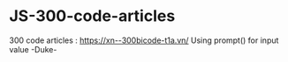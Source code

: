 # JS-300-code-articles
300 code articles : https://xn--300bicode-t1a.vn/
Using prompt() for input value
-Duke-

